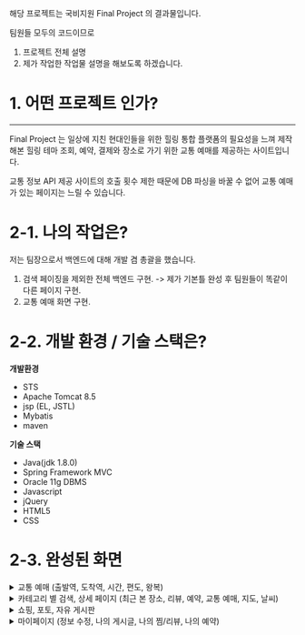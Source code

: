 해당 프로젝트는 국비지원 Final Project 의 결과물입니다.

팀원들 모두의 코드이므로

  1. 프로젝트 전체 설명
  2. 제가 작업한 작업물 설명을 해보도록 하겠습니다.
  
# 1. 어떤 프로젝트 인가?
***
Final Project 는 일상에 지친 현대인들을 위한 힐링 통합 플랫폼의 
필요성을 느껴 제작해본 힐링 테마 조회, 예약, 결제와 
장소로 가기 위한 교통 예매를 제공하는 사이트입니다.

교통 정보 API 제공 사이트의 호출 횟수 제한 때문에 
DB 파싱을 바꿀 수 없어 교통 예매가 있는 페이지는 
느릴 수 있습니다.

# 2-1. 나의 작업은?

저는 팀장으로서 백엔드에 대해 개발 겸 총괄을 했습니다.
  1. 검색 페이징을 제외한 전체 백엔드 구현. 
    -> 제가 기본틀 완성 후 팀원들이 똑같이 다른 페이지 구현.
  2. 교통 예매 화면 구현.
  
# 2-2. 개발 환경 / 기술 스택은?

**개발환경**
  
  * STS
  * Apache Tomcat 8.5
  * jsp (EL, JSTL)
  * Mybatis
  * maven
  
**기술 스택**

  * Java(jdk 1.8.0)
  * Spring Framework MVC
  * Oracle 11g DBMS
  * Javascript
  * jQuery
  * HTML5
  * CSS
  
# 2-3. 완성된 화면

<details>
<summary>교통 예매 (출발역, 도착역, 시간, 편도, 왕복)</summary>
  <img src="https://user-images.githubusercontent.com/93322974/229851037-9aa623a7-4722-4fe8-9d74-26f7200d46c2.png">
</details>

<details>
<summary>카테고리 별 검색, 상세 페이지 (최근 본 장소, 리뷰, 예약, 교통 예매, 지도, 날씨)</summary>
  <img src="https://user-images.githubusercontent.com/93322974/229851430-415d5e1d-c7bf-4da7-8278-055d9e0529d7.png">
  <img src="https://user-images.githubusercontent.com/93322974/229851477-8fc5f69b-9754-4508-87cd-179369b52bfe.png">
  <img src="https://user-images.githubusercontent.com/93322974/229851731-f90943bb-d078-4c79-902f-99929da1fbce.png">
</details>

<details>
<summary>쇼핑, 포토, 자유 게시판</summary>
  <img src="https://user-images.githubusercontent.com/93322974/229851948-7272b5ca-1f05-4efb-9819-7ab330872de1.png">
  <img src="https://user-images.githubusercontent.com/93322974/229852094-c071cc3b-35a9-45db-84e7-4ca43b778cda.png">
</details>

<details>
<summary>마이페이지 (정보 수정, 나의 게시글, 나의 찜/리뷰, 나의 예약)</summary>
  <img src="https://user-images.githubusercontent.com/93322974/229852295-f37cc3aa-3153-4ca2-a473-aea09b142c29.png">
  <img src="https://user-images.githubusercontent.com/93322974/229852436-8725b331-75f4-4004-bfad-2978a3d90672.png">
</details>
